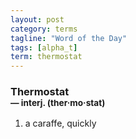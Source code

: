 ```yaml
---
layout: post
category: terms
tagline: "Word of the Day"
tags: [alpha_t]
term: thermostat
---
```


<h3>Thermostat<br/> <small>&mdash; interj. (ther<span>&middot;</span>mo<span>&middot;</span>stat)</small></h3>
<p><ol><li>a caraffe, quickly</li>
</ol></p>
